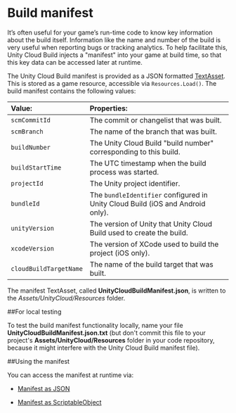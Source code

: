 # Build manifest

It’s often useful for your game’s run-time code to know key information about the build itself. Information like the name and number of the build is very useful when reporting bugs or tracking analytics. To help facilitate this, Unity Cloud Build injects a "manifest" into your game at build time, so that this key data can be accessed later at runtime.

The Unity Cloud Build manifest is provided as a JSON formatted [TextAsset](class-TextAsset). This is stored as a game resource, accessible via `Resources.Load()`. The build manifest contains the following values:

|**Value:** |**Properties:** |
|:---|:---|
|`scmCommitId`|	The commit or changelist that was built.|
|`scmBranch`|	The name of the branch that was built.|
|`buildNumber`|	The Unity Cloud Build "build number" corresponding to this build.|
|`buildStartTime`|	The UTC timestamp when the build process was started.|
|`projectId`|	The Unity project identifier.|
|`bundleId`|	The `bundleIdentifier` configured in Unity Cloud Build (iOS and Android only).|
|`unityVersion`|	The version of Unity that Unity Cloud Build used to create the build.|
|`xcodeVersion`|	The version of XCode used to build the project (iOS only).|
|`cloudBuildTargetName`|	The name of the build target that was built.|

The manifest TextAsset, called __UnityCloudBuildManifest.json__, is written to the _Assets/UnityCloud/Resources_ folder.

##For local testing

To test the build manifest functionality locally, name your file **UnityCloudBuildManifest.json.txt** (but don't commit this file to your project's **Assets/UnityCloud/Resources** folder in your code repository, because it might interfere with the Unity Cloud Build manifest file).

##Using the manifest

You can access the manifest at runtime via:

* [Manifest as JSON](UnityCloudBuildManifestAsJSON)

* [Manifest as ScriptableObject](UnityCloudBuildManifestAsScriptableObject)